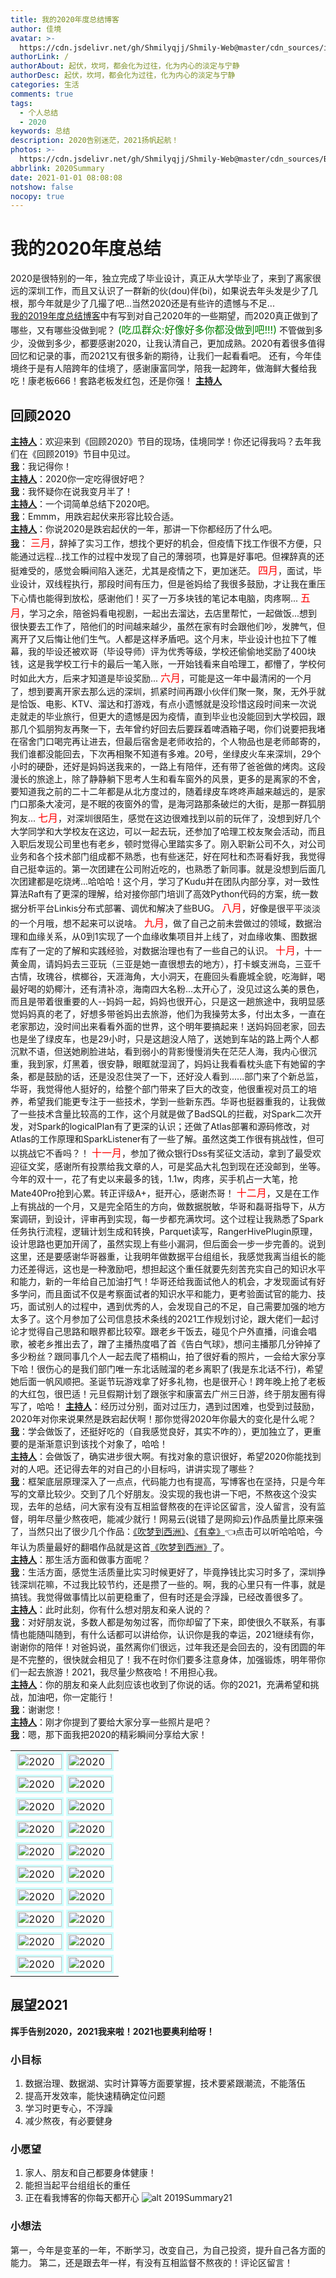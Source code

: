 ```yaml
---
title: 我的2020年度总结博客
author: 佳境
avatar: >-
  https://cdn.jsdelivr.net/gh/Shmilyqjj/Shmily-Web@master/cdn_sources/img/custom/avatar.jpg
authorLink: /
authorAbout: 起伏，坎坷，都会化为过往，化为内心的淡定与宁静
authorDesc: 起伏，坎坷，都会化为过往，化为内心的淡定与宁静
categories: 生活
comments: true
tags:
  - 个人总结
  - 2020
keywords: 总结
description: 2020告别迷茫，2021扬帆起航！
photos: >-
  https://cdn.jsdelivr.net/gh/Shmilyqjj/Shmily-Web@master/cdn_sources/Blog_Images/Life/2020Summary/2020Summary-cover.jpg
abbrlink: 2020Summary
date: 2021-01-01 08:08:08
notshow: false
nocopy: true
---
```


# 我的2020年度总结  
2020是很特别的一年，独立完成了毕业设计，真正从大学毕业了，来到了离家很远的深圳工作，而且又认识了一群新的伙(dou)伴(bi)，如果说去年头发是少了几根，那今年就是少了几撮了吧...当然2020还是有些许的遗憾与不足...  
[我的2019年度总结博客](https://shmily-qjj.top/2019Summary/)中有写到对自己2020年的一些期望，而2020真正做到了哪些，又有哪些没做到呢？
<font color="green"  size="3">(吃瓜群众:好像好多你都没做到吧!!!)</font>
不管做到多少，没做到多少，都要感谢2020，让我认清自己，更加成熟。2020有着很多值得回忆和记录的事，而2021又有很多新的期待，让我们一起看看吧。
还有，今年佳境终于是有人陪跨年的佳境了，感谢康富同学，陪我一起跨年，做海鲜大餐给我吃！康老板666！套路老板发红包，还是你强！
<u>**主持人**</u>

## 回顾2020
<u>**主持人**</u>：欢迎来到《回顾2020》节目的现场，佳境同学！你还记得我吗？去年我们在《回顾2019》节目中见过。  
<u>**我**</u>：我记得你！  
<u>**主持人**</u>：2020你一定吃得很好吧？  
<u>**我**</u>：我怀疑你在说我变月半了！  
<u>**主持人**</u>：一个词简单总结下2020吧。  
<u>**我**</u>：Emmm，用跌宕起伏来形容比较合适。  
<u>**主持人**</u>：你说2020是跌宕起伏的一年，那讲一下你都经历了什么吧。  
<u>**我**</u>：
<font size="3" color="red">三月</font>，辞掉了实习工作，想找个更好的机会，但疫情下找工作很不方便，只能通过远程...找工作的过程中发现了自己的薄弱项，也算是好事吧。但裸辞真的还挺难受的，感觉会瞬间陷入迷茫，尤其是疫情之下，更加迷茫。
<font size="3" color="red">四月</font>，面试，毕业设计，双线程执行，那段时间有压力，但是爸妈给了我很多鼓励，才让我在重压下心情也能得到放松，感谢他们！买了一万多块钱的笔记本电脑，肉疼啊...
<font size="3" color="red">五月</font>，学习之余，陪爸妈看电视剧，一起出去溜达，去店里帮忙，一起做饭...想到很快要去工作了，陪他们的时间越来越少，虽然在家有时会跟他们吵，发脾气，但离开了又后悔让他们生气。人都是这样矛盾吧。这个月末，毕业设计也拉下了帷幕，我的毕设还被欢哥（毕设导师）评为优秀等级，学校还偷偷地奖励了400块钱，这是我学校工行卡的最后一笔入账，一开始钱看来自哈理工，都懵了，学校何时如此大方，后来才知道是毕设奖励...
<font size="3" color="red">六月</font>，可能是这一年中最清闲的一个月了，想到要离开家去那么远的深圳，抓紧时间再跟小伙伴们聚一聚，聚，无外乎就是恰饭、电影、KTV、溜达和打游戏，有点小遗憾就是没珍惜这段时间来一次说走就走的毕业旅行，但更大的遗憾是因为疫情，直到毕业也没能回到大学校园，跟那几个狐朋狗友再聚一下，去年曾约好回去后要踩着啤酒箱子喝，你们说要把我堵在宿舍门口喝完再让进去，但最后宿舍是老师收拾的，个人物品也是老师邮寄的，我们谁都没能回去，下次再相聚不知道有多难。20号，坐绿皮火车来深圳，29个小时的硬卧，还好是妈妈送我来的，一路上有陪伴，还有带了爸爸做的烤肉。这段漫长的旅途上，除了静静躺下思考人生和看车窗外的风景，更多的是离家的不舍，要知道我之前的二十二年都是从北方度过的，随着绿皮车咚咚声越来越远的，是家门口那条大凌河，是不眠的夜窗外的雪，是海河路那条破烂的大街，是那一群狐朋狗友...
<font size="3" color="red">七月</font>，对深圳很陌生，感觉在这边很难找到以前的玩伴了，没想到好几个大学同学和大学校友在这边，可以一起去玩，还参加了哈理工校友聚会活动，而且入职后发现公司里也有老乡，顿时觉得心里踏实多了。刚入职新公司不久，对公司业务和各个技术部门组成都不熟悉，也有些迷茫，好在阿杜和杰哥看好我，我觉得自己挺幸运的。第一次团建在公司附近吃的，也熟悉了新同事。就是没想到后面几次团建都是吃烧烤...哈哈哈！这个月，学习了Kudu并在团队内部分享，对一致性算法Raft有了更深的理解，给对接你部门培训了高效Python代码的方案，统一数据分析平台Linkis分布式部署、调优和解决了些BUG。
<font size="3" color="red">八月</font>，好像是很平平淡淡的一个月哦，想不起来可以说啥。
<font size="3" color="red">九月</font>，做了自己之前未尝做过的领域，数据治理和血缘关系，从0到1实现了一个血缘收集项目并上线了，对血缘收集、图数据库有了一定的了解和实践经验，对数据治理也有了一些自己的认识。 
<font size="3" color="red">十月</font>，十一黄金周，请妈妈去三亚玩（三亚是她一直很想去的地方），打卡蜈支洲岛，三亚千古情，玫瑰谷，槟榔谷，天涯海角，大小洞天，在鹿回头看鹿城全貌，吃海鲜，喝最好喝的奶椰汁，还有清补凉，海南四大名粉...太开心了，没见过这么美的景色，而且是带着很重要的人--妈妈一起，妈妈也很开心，只是这一趟旅途中，我明显感觉妈妈真的老了，好想多带爸妈出去旅游，他们为我操劳太多，付出太多，一直在老家那边，没时间出来看看外面的世界，这个明年要搞起来！送妈妈回老家，回去也是坐了绿皮车，也是29小时，只是这趟没人陪了，送她到车站的路上两个人都沉默不语，但送她刷脸进站，看到弱小的背影慢慢消失在茫茫人海，我内心很沉重，我到家，灯黑着，很安静，眼眶就湿润了，妈妈让我看看枕头底下有她留的字条，都是鼓励的话，还是没忍住哭了一下，还好没人看到......部门来了个新总监，华哥，我觉得他人挺好的，给整个部门带来了巨大的改变，他很重视对员工的培养，希望我们能更专注于一些技术，学到一些新东西。华哥也挺器重我的，让我做了一些技术含量比较高的工作，这个月就是做了BadSQL的拦截，对Spark二次开发，对Spark的logicalPlan有了更深的认识；还做了Atlas部署和源码修改，对Atlas的工作原理和SparkListener有了一些了解。虽然这类工作很有挑战性，但可以挑战它不香吗？！
<font size="3" color="red">十一月</font>，参加了微众银行Dss有奖征文活动，拿到了最受欢迎征文奖，感谢所有投票给我文章的人，可是奖品大礼包到现在还没邮到，坐等。今年的双十一，花了有史以来最多的钱，1.1w，肉疼，买手机占一大笔，抢Mate40Pro抢到心累。转正评级A+，挺开心，感谢杰哥！
<font size="3" color="red">十二月</font>，又是在工作上有挑战的一个月，又是完全陌生的方向，做数据脱敏，华哥和磊哥指导下，从方案调研，到设计，评审再到实现，每一步都充满坎坷。这个过程让我熟悉了Spark任务执行流程，逻辑计划生成和转换，Parquet读写，RangerHivePlugin原理，设计思路也更加开阔了，虽然实现上有些小漏洞，但后面会一步一步完善的。说到这里，还是要感谢华哥器重，让我明年做数据平台组组长，我感觉我离当组长的能力还差得远，这也是一种激励吧，想担起这个重任就要先刻苦充实自己的知识水平和能力，新的一年给自己加油打气！华哥还给我面试他人的机会，才发现面试有好多学问，而且面试不仅是考察面试者的知识水平和能力，更考验面试官的能力、技巧，面试别人的过程中，遇到优秀的人，会发现自己的不足，自己需要加强的地方太多了。这个月参加了公司信息技术条线的2021工作规划讨论，跟大佬们一起讨论才觉得自己思路和眼界都比较窄。跟老乡干饭去，碰见个户外直播，问谁会唱歌，被老乡推出去了，蹭了主播热度唱了首《告白气球》，想问主播那几分钟掉了多少粉丝？跟同事几个人一起去爬了梧桐山，拍了很好看的照片，一会给大家分享下哈！很伤心的是我们部门唯一东北话贼溜的老乡离职了(我是东北话不行)，希望她后面一帆风顺把。圣诞节玩游戏拿了好多礼物，也是很开心！跨年晚上抢了老板的大红包，很巴适！元旦假期计划了跟张宇和康富去广州三日游，终于朋友圈有得写了，哈哈！
<u>**主持人**</u>：经历过分别，面对过压力，遇到过困难，也受到过鼓励，2020年对你来说果然是跌宕起伏啊！那你觉得2020年你最大的变化是什么呢？  
<u>**我**</u>：学会做饭了，还挺好吃的（自我感觉良好，其实不咋的），更加独立了，更重要的是渐渐意识到该找个对象了，哈哈！  
<u>**主持人**</u>：会做饭了，确实进步很大啊。有找对象的意识很好，希望2020你能找到对的人吧。还记得去年的对自己的小目标吗，讲讲实现了哪些？  
<u>**我**</u>：框架底层原理深入了一点点，代码能力也有提高，写博客也在坚持，只是今年写的文章比较少。交到了几个好朋友。没实现的我也讲一下吧，不熬夜这个没实现，去年的总结，问大家有没有互相监督熬夜的在评论区留言，没人留言，没有监督，明年尽量少熬夜吧，能减少就行！网易云(说错了是网抑云)作品质量比原来强了，当然只出了很少几个作品：[《吹梦到西洲》](http://5sing.kugou.com/fc/17562644.html)、[《有幸》](https://music.163.com/#/song?id=1456428360)👈点击可以听哈哈哈，今年认为质量最好的翻唱作品就是这首[《吹梦到西洲》](http://5sing.kugou.com/fc/17562644.html)了。    
<u>**主持人**</u>：那生活方面和做事方面呢？  
<u>**我**</u>：生活方面，感觉生活质量比实习时候更好了，毕竟挣钱比实习时多了，深圳挣钱深圳花嘛，不过我比较节约，还是攒了一些的。啊，我的心里只有一件事，就是搞钱。我觉得做事情比以前更稳重了，但有时还是会浮躁，已经改善很多了。    
<u>**主持人**</u>：此时此刻，你有什么想对朋友和亲人说的？  
<u>**我**</u>：对好朋友说，多数人都是匆匆过客，而你却留了下来，即使很久不联系，有事情也能随叫随到，有什么话都可以讲给你，认识你是我的幸运，2021继续有你，谢谢你的陪伴！对爸妈说，虽然离你们很远，过年我还是会回去的，没有团圆的年是不完整的，很快就会相见了！我不在时你们要多注意身体，加强锻炼，明年带你们一起去旅游！2021，我尽量少熬夜哈！不用担心我。  
<u>**主持人**</u>：你的朋友和亲人此刻应该也收到了你说的话。你的2021，充满希望和挑战，加油吧，你一定能行！  
<u>**我**</u>：谢谢您！  
<u>**主持人**</u>：刚才你提到了要给大家分享一些照片是吧？  
<u>**我**</u>：嗯，那下面我把2020的精彩瞬间分享给大家！  

|   |   |
| ---- | ---- |
| <img src="https://cdn.jsdelivr.net/gh/Shmilyqjj/Shmily-Web@master/cdn_sources/Blog_Images/Life/2020Summary/2020Summary01.jpg" width=100% style="border:solid 3px #CCFFFF" title="2020" align=left alt="2020"> | <img src="https://cdn.jsdelivr.net/gh/Shmilyqjj/Shmily-Web@master/cdn_sources/Blog_Images/Life/2020Summary/2020Summary02.jpg" width=100% style="border:solid 3px #CCFFFF" title="2020" align=right alt="2020"> |
| <img src="https://cdn.jsdelivr.net/gh/Shmilyqjj/Shmily-Web@master/cdn_sources/Blog_Images/Life/2020Summary/2020Summary03.jpg" width=100% style="border:solid 3px #CCFFFF" title="2020" align=left alt="2020"> | <img src="https://cdn.jsdelivr.net/gh/Shmilyqjj/Shmily-Web@master/cdn_sources/Blog_Images/Life/2020Summary/2020Summary04.jpg" width=100% style="border:solid 3px #CCFFFF" title="2020" align=right alt="2020"> |
| <img src="https://cdn.jsdelivr.net/gh/Shmilyqjj/Shmily-Web@master/cdn_sources/Blog_Images/Life/2020Summary/2020Summary05.jpg" width=100% style="border:solid 3px #CCFFFF" title="2020" align=left alt="2020"> | <img src="https://cdn.jsdelivr.net/gh/Shmilyqjj/Shmily-Web@master/cdn_sources/Blog_Images/Life/2020Summary/2020Summary06.jpg" width=100% style="border:solid 3px #CCFFFF" title="2020" align=right alt="2020"> |
| <img src="https://cdn.jsdelivr.net/gh/Shmilyqjj/Shmily-Web@master/cdn_sources/Blog_Images/Life/2020Summary/2020Summary07.jpg" width=100% style="border:solid 3px #CCFFFF" title="2020" align=left alt="2020"> | <img src="https://cdn.jsdelivr.net/gh/Shmilyqjj/Shmily-Web@master/cdn_sources/Blog_Images/Life/2020Summary/2020Summary08.jpg" width=100% style="border:solid 3px #CCFFFF" title="2020" align=right alt="2020"> |
| <img src="https://cdn.jsdelivr.net/gh/Shmilyqjj/Shmily-Web@master/cdn_sources/Blog_Images/Life/2020Summary/2020Summary09.jpg" width=100% style="border:solid 3px #CCFFFF" title="2020" align=left alt="2020"> | <img src="https://cdn.jsdelivr.net/gh/Shmilyqjj/Shmily-Web@master/cdn_sources/Blog_Images/Life/2020Summary/2020Summary10.jpg" width=100% style="border:solid 3px #CCFFFF" title="2020" align=right alt="2020"> |
| <img src="https://cdn.jsdelivr.net/gh/Shmilyqjj/Shmily-Web@master/cdn_sources/Blog_Images/Life/2020Summary/2020Summary11.jpg" width=100% style="border:solid 3px #CCFFFF" title="2020" align=left alt="2020"> | <img src="https://cdn.jsdelivr.net/gh/Shmilyqjj/Shmily-Web@master/cdn_sources/Blog_Images/Life/2020Summary/2020Summary12.jpg" width=100% style="border:solid 3px #CCFFFF" title="2020" align=right alt="2020"> |
| <img src="https://cdn.jsdelivr.net/gh/Shmilyqjj/Shmily-Web@master/cdn_sources/Blog_Images/Life/2020Summary/2020Summary13.jpg" width=100% style="border:solid 3px #CCFFFF" title="2020" align=left alt="2020"> | <img src="https://cdn.jsdelivr.net/gh/Shmilyqjj/Shmily-Web@master/cdn_sources/Blog_Images/Life/2020Summary/2020Summary14.jpg" width=100% style="border:solid 3px #CCFFFF" title="2020" align=right alt="2020"> |
| <img src="https://cdn.jsdelivr.net/gh/Shmilyqjj/Shmily-Web@master/cdn_sources/Blog_Images/Life/2020Summary/2020Summary15.jpg" width=100% style="border:solid 3px #CCFFFF" title="2020" align=left alt="2020"> | <img src="https://cdn.jsdelivr.net/gh/Shmilyqjj/Shmily-Web@master/cdn_sources/Blog_Images/Life/2020Summary/2020Summary16.jpg" width=100% style="border:solid 3px #CCFFFF" title="2020" align=right alt="2020"> |
| <img src="https://cdn.jsdelivr.net/gh/Shmilyqjj/Shmily-Web@master/cdn_sources/Blog_Images/Life/2020Summary/2020Summary17.jpg" width=100% style="border:solid 3px #CCFFFF" title="2020" align=left alt="2020"> | <img src="https://cdn.jsdelivr.net/gh/Shmilyqjj/Shmily-Web@master/cdn_sources/Blog_Images/Life/2020Summary/2020Summary18.jpg" width=100% style="border:solid 3px #CCFFFF" title="2020" align=right alt="2020"> |
| <img src="https://cdn.jsdelivr.net/gh/Shmilyqjj/Shmily-Web@master/cdn_sources/Blog_Images/Life/2020Summary/2020Summary19.jpg" width=100% style="border:solid 3px #CCFFFF" title="2020" align=left alt="2020"> | <img src="https://cdn.jsdelivr.net/gh/Shmilyqjj/Shmily-Web@master/cdn_sources/Blog_Images/Life/2020Summary/2020Summary20.jpg" width=100% style="border:solid 3px #CCFFFF" title="2020" align=right alt="2020"> |


## 展望2021    
**挥手告别2020，2021我来啦！2021也要奥利给呀！**
### 小目标  
1. 数据治理、数据湖、实时计算等方面要掌握，技术要紧跟潮流，不能落伍
2. 提高开发效率，能快速精确定位问题
3. 学习时更专心，不浮躁
4. 减少熬夜，有必要健身

### 小愿望  
1. 家人、朋友和自己都要身体健康！
2. 能担当起平台组组长的重任
3. 正在看我博客的你每天都开心
![alt 2019Summary21](https://cdn.jsdelivr.net/gh/Shmilyqjj/Shmily-Web@master/cdn_sources/Blog_Images/Life/2019Summary/2019Summary21.jpeg)

### 小想法  
第一，今年是变革的一年，不断学习，改变自己，为自己投资，提升自己各方面的能力。
第二，还是跟去年一样，有没有互相监督不熬夜的！评论区留言！ 

